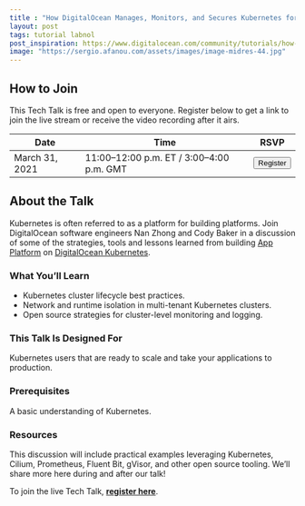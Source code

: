 ```yaml
---
title : "How DigitalOcean Manages, Monitors, and Secures Kubernetes for App Platform"
layout: post
tags: tutorial labnol
post_inspiration: https://www.digitalocean.com/community/tutorials/how-digitalocean-manages-monitors-and-secures-kubernetes-for-app-platform
image: "https://sergio.afanou.com/assets/images/image-midres-44.jpg"
---
```


<h2 id="how-to-join">How to Join</h2>

<p>This Tech Talk is free and open to everyone. Register below to get a link to join the live stream or receive the video recording after it airs.</p>

<table><thead>
<tr>
<th>Date</th>
<th>Time</th>
<th>RSVP</th>
</tr>
</thead><tbody>
<tr>
<td>March 31, 2021</td>
<td>11:00–12:00 p.m. ET / 3:00–4:00 p.m. GMT</td>
<td><button data-js="rsvp-button" data-form_id="1121" class="button blue-button large-button margin-top-medium hidden" data-toggle="dialog" data-target="#dialog_1121">  Register</button></td>
</tr>
</tbody></table>

<h2 id="about-the-talk">About the Talk</h2>

<p>Kubernetes is often referred to as a platform for building platforms. Join DigitalOcean software engineers Nan Zhong and Cody Baker in a discussion of some of the strategies, tools and lessons learned from building <a href="https://www.digitalocean.com/products/app-platform/">App Platform</a> on <a href="https://www.digitalocean.com/products/kubernetes/">DigitalOcean Kubernetes</a>.</p>

<h3 id="what-you-39-ll-learn">What You&rsquo;ll Learn</h3>

<ul>
<li>Kubernetes cluster lifecycle best practices.</li>
<li>Network and runtime isolation in multi-tenant Kubernetes clusters.</li>
<li>Open source strategies for cluster-level monitoring and logging.</li>
</ul>

<h3 id="this-talk-is-designed-for">This Talk Is Designed For</h3>

<p>Kubernetes users that are ready to scale and take your applications to production.</p>

<h3 id="prerequisites">Prerequisites</h3>

<p>A basic understanding of Kubernetes.</p>

<h3 id="resources">Resources</h3>

<p>This discussion will include practical examples leveraging Kubernetes, Cilium, Prometheus, Fluent Bit, gVisor, and other open source tooling. We&rsquo;ll share more here during and after our talk!</p>

<p><span class='note'>To join the live Tech Talk, <strong><a href="#how-to-join">register here</a></strong>.<br></span></p>
